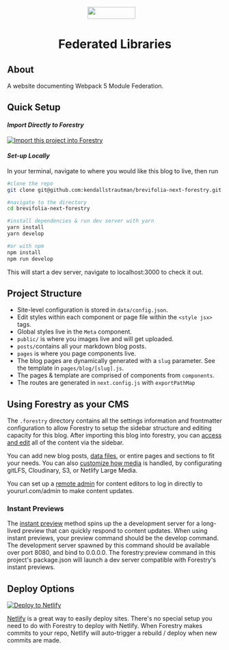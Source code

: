 <p align="center">
  <a style="padding-right: 16px;" href="https://tinacms.org">
    <img src="https://app.forestry.io/assets/forestry-logotype-pos-c71a6bd237d9199d0457ba2811553997ff5bab0d2cd0e740686ab26c00d9c240.svg" width="112" height="28">
  </a>
</p>
<h1 align="center">
  Federated Libraries
</h1>

## About

A website documenting Webpack 5 Module Federation.

##  Quick Setup

#### *Import Directly to Forestry*

<a href="https://app.forestry.io/quick-start?repo=kendallstrautman/brevifolia-next-forestry&engine=other">
  <img alt="Import this project into Forestry" src="https://assets.forestry.io/import-to-forestryK.svg" />
</a>

#### *Set-up Locally*
In your terminal, navigate to where you would like this blog to live, then run 
```bash
#clone the repo
git clone git@github.com:kendallstrautman/brevifolia-next-forestry.git

#navigate to the directory
cd brevifolia-next-forestry

#install dependencies & run dev server with yarn 
yarn install
yarn develop

#or with npm 
npm install
npm run develop
```
This will start a dev server, navigate to localhost:3000 to check it out.

## Project Structure 

- Site-level configuration is stored in `data/config.json`. 
- Edit styles within each component or page file within the `<style jsx>` tags. 
- Global styles live in the `Meta` component. 
- `public/` is where you images live and will get uploaded.
- `posts/`contains all your markdown blog posts.
- `pages` is where you page components live. 
- The blog pages are dynamically generated with a `slug` parameter. See the template in `pages/blog/[slug].js`. 
- The pages & template are comprised of components from `components`.
- The routes are generated in `next.config.js` with `exportPathMap`

## Using Forestry as your CMS

The `.forestry` directory contains all the settings information and frontmatter configuration to allow Forestry to setup the sidebar structure and editing capacity for this blog. After importing this blog into forestry, you can [access and edit](https://forestry.io/docs/editing/) all of the content via the sidebar. 

You can add new blog posts, [data files](https://forestry.io/docs/editing/data-files/), or entire pages and sections to fit your needs. You can also [customize how media](https://forestry.io/docs/media/) is handled, by configurating gitLFS, Cloudinary, S3, or Netlify Large Media.

You can set up a [remote admin](https://forestry.io/docs/editing/remote-admin/) for content editors to log in directly to yoururl.com/admin to make content updates.

### Instant Previews

The [instant preview](https://forestry.io/docs/previews/instant-previews/) method spins up the a development server for a long-lived preview that can quickly respond to content updates. When using instant previews, your preview command should be the develop command. The development server spawned by this command should be available over port 8080, and bind to 0.0.0.0. The forestry:preview command in this project's package.json will launch a dev server compatible with Forestry's instant previews.

## Deploy Options

[![Deploy to Netlify](https://www.netlify.com/img/deploy/button.svg)](https://app.netlify.com/start/deploy?repository=https://github.com/jacob-ebey/federated-libraries-next)

[Netlify](https://www.netlify.com/blog/2016/09/29/a-step-by-step-guide-deploying-on-netlify/) is a great way to easily deploy sites. There's no special setup you need to do with Forestry to deploy with Netlify. When Forestry makes commits to your repo, Netlify will auto-trigger a rebuild / deploy when new commits are made.
